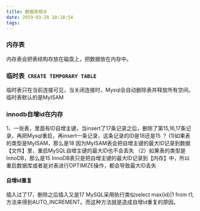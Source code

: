 ```yaml
---
title: 数据库相关
date: 2019-03-28 10:18:54
tags:
---
```

### 内存表
内存表会把表结构存放在磁盘上，把数据放在内存中。

### 临时表` CREATE TEMPORARY TABLE`
临时表只在当前连接可见，当关闭连接时，Mysql会自动删除表并释放所有空间。
临时表默认的是MyISAM

### innodb自增id在内存
1、一张表，里面有ID自增主键，当insert了17条记录之后，删除了第15,16,17条记录，再把Mysql重启，再insert一条记录，这条记录的ID是18还是15 ？
(1)如果表的类型是MyISAM，那么是18
因为MyISAM表会把自增主键的最大ID记录到数据【文件】里，重启MySQL自增主键的最大ID也不会丢失
（2）如果表的类型是InnoDB，那么是15
InnoDB表只是把自增主键的最大ID记录到【内存】中，所以重启数据库或者是对表进行OPTIMIZE操作，都会导致最大ID丢失

#### 自增id重复
插入过了17，删除之后插入又是17
MySQL采用执行类似select max(id)|1 from t1;方法来得到AUTO_INCREMENT。而这种方法就是造成自增id重复的原因。
